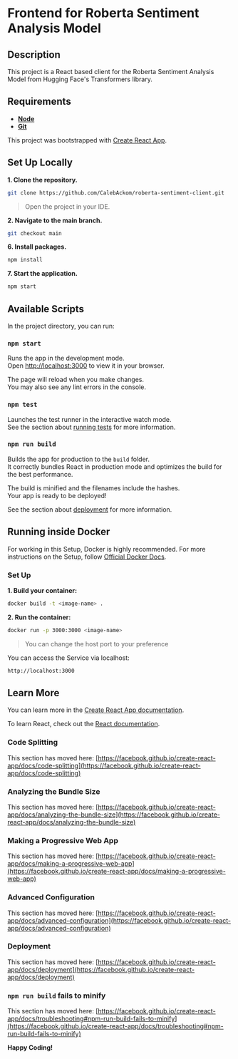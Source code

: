 # Frontend for Roberta Sentiment Analysis Model

## Description
This project is a React based client for the Roberta Sentiment Analysis Model from Hugging Face's Transformers library.

## Requirements
- [**Node**](https://nodejs.org/en/download)
- [**Git**](https://git-scm.com/book/en/v2/Getting-Started-Installing-Git)

This project was bootstrapped with [Create React App](https://github.com/facebook/create-react-app).

## Set Up Locally
**1. Clone the repository.**

```sh
git clone https://github.com/CalebAckom/roberta-sentiment-client.git
```

>Open the project in your IDE.

**2. Navigate to the main branch.**

```sh
git checkout main
```

**6. Install packages.**

```sh
npm install
```

**7. Start the application.**

```sh
npm start
```

## Available Scripts

In the project directory, you can run:

### `npm start`

Runs the app in the development mode.\
Open [http://localhost:3000](http://localhost:3000) to view it in your browser.

The page will reload when you make changes.\
You may also see any lint errors in the console.

### `npm test`

Launches the test runner in the interactive watch mode.\
See the section about [running tests](https://facebook.github.io/create-react-app/docs/running-tests) for more information.

### `npm run build`

Builds the app for production to the `build` folder.\
It correctly bundles React in production mode and optimizes the build for the best performance.

The build is minified and the filenames include the hashes.\
Your app is ready to be deployed!

See the section about [deployment](https://facebook.github.io/create-react-app/docs/deployment) for more information.

## Running inside Docker

For working in this Setup, Docker is highly recommended. For more instructions on the Setup, follow [Official Docker Docs](https://docs.docker.com).

### Set Up

**1. Build your container:**

```sh
docker build -t <image-name> .
```

**2. Run the container:**

```sh
docker run -p 3000:3000 <image-name>
```

>You can change the host port to your preference

You can access the Service via localhost:

```sh
http://localhost:3000
```

## Learn More

You can learn more in the [Create React App documentation](https://facebook.github.io/create-react-app/docs/getting-started).

To learn React, check out the [React documentation](https://reactjs.org/).

### Code Splitting

This section has moved here: [https://facebook.github.io/create-react-app/docs/code-splitting](https://facebook.github.io/create-react-app/docs/code-splitting)

### Analyzing the Bundle Size

This section has moved here: [https://facebook.github.io/create-react-app/docs/analyzing-the-bundle-size](https://facebook.github.io/create-react-app/docs/analyzing-the-bundle-size)

### Making a Progressive Web App

This section has moved here: [https://facebook.github.io/create-react-app/docs/making-a-progressive-web-app](https://facebook.github.io/create-react-app/docs/making-a-progressive-web-app)

### Advanced Configuration

This section has moved here: [https://facebook.github.io/create-react-app/docs/advanced-configuration](https://facebook.github.io/create-react-app/docs/advanced-configuration)

### Deployment

This section has moved here: [https://facebook.github.io/create-react-app/docs/deployment](https://facebook.github.io/create-react-app/docs/deployment)

### `npm run build` fails to minify

This section has moved here: [https://facebook.github.io/create-react-app/docs/troubleshooting#npm-run-build-fails-to-minify](https://facebook.github.io/create-react-app/docs/troubleshooting#npm-run-build-fails-to-minify)

**Happy Coding!**
